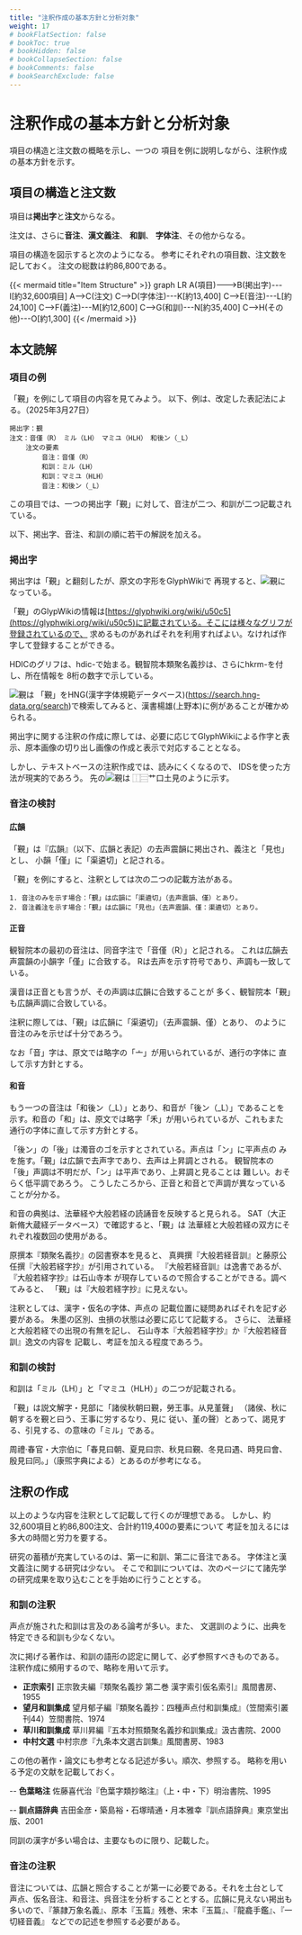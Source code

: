 ```yaml
---
title: "注釈作成の基本方針と分析対象"
weight: 17
# bookFlatSection: false
# bookToc: true
# bookHidden: false
# bookCollapseSection: false
# bookComments: false
# bookSearchExclude: false
---
```

# 注釈作成の基本方針と分析対象

項目の構造と注文数の概略を示し、一つの
項目を例に説明しながら、注釈作成の基本方針を示す。

## 項目の構造と注文数

項目は**掲出字**と**注文**からなる。

注文は、さらに**音注**、**漢文義注**、
**和訓**、
**字体注**、その他からなる。

項目の構造を図示すると次のようになる。
参考にそれぞれの項目数、注文数を記しておく。
注文の総数は約86,800である。

{{< mermaid title="Item Structure" >}}
graph LR
    A(項目)--->B(掲出字)---I[約32,600項目]
    A-->C(注文)
    C-->D(字体注)---K[約13,400]
    C-->E(音注)---L[約24,100]
    C-->F(義注)---M[約12,600]
    C-->G(和訓)---N[約35,400]
    C-->H(その他)---O[約1,300]
{{< /mermaid >}}

## 本文読解

### 項目の例

「覲」を例にして項目の内容を見てみよう。
以下、例は、改定した表記法による。（2025年3月27日）

    掲出字：覲
    注文：音僅（R）　ミル（LH）　マミユ（HLH）　和後ン（_L）
        注文の要素
            音注：音僅（R）
            和訓：ミル（LH）
            和訓：マミユ（HLH）
            音注：和後ン（_L）

この項目では、一つの掲出字「覲」に対して、音注が二つ、和訓が二つ記載されている。

以下、掲出字、音注、和訓の順に若干の解説を加える。

### 掲出字

掲出字は「覲」と翻刻したが、原文の字形をGlyphWikiで
再現すると、![覲](https://glyphwiki.org/glyph/hdic-tanki01_hkrm-02081630.50px.png)になっている。

「覲」のGlypWikiの情報は[https://glyphwiki.org/wiki/u50c5](https://glyphwiki.org/wiki/u50c5)に記載されている。そこには様々なグリフが登録されているので、
求めるものがあればそれを利用すればよい。なければ作字して登録することができる。

HDICのグリフは、hdic-で始まる。観智院本類聚名義抄は、さらにhkrm-を付し、所在情報を
8桁の数字で示している。

![覲](https://glyphwiki.org/glyph/hdic-tanki01_hkrm-02081630.50px.png)は
「覲」をHNG(漢字字体規範データベース)(https://search.hng-data.org/search)で検索してみると、漢書楊雄(上野本)に例があることが確かめられる。

掲出字に関する注釈の作成に際しては、必要に応じてGlyphWikiによる作字と表示、原本画像の切り出し画像の作成と表示で対応することとなる。

しかし、テキストベースの注釈作成では、読みにくくなるので、 IDSを使った方法が現実的であろう。
先の![覲](https://glyphwiki.org/glyph/hdic-tanki01_hkrm-02081630.50px.png)は
⿰⿳艹口土見のように示す。
### 音注の検討
#### 広韻

「覲」は『広韻』（以下、広韻と表記）の去声震韻に掲出され、義注と「見也」とし、
小韻「僅」に「渠遴切」と記される。

「覲」を例にすると、注釈としては次の二つの記載方法がある。

    1. 音注のみを示す場合：「覲」は広韻に「渠遴切」（去声震韻、僅）とあり。
    2. 音注義注を示す場合：「覲」は広韻に「見也」（去声震韻、僅：渠遴切）とあり。
#### 正音

観智院本の最初の音注は、同音字注で「音僅（R）」と記される。
これは広韻去声震韻の小韻字「僅」に合致する。
Rは去声を示す符号であり、声調も一致している。

漢音は正音とも言うが、その声調は広韻に合致することが
多く、観智院本「覲」も広韻声調に合致している。

注釈に際しては、「覲」は広韻に「渠遴切」（去声震韻、僅）とあり、
のように音注のみを示せば十分であろう。

なお「音」字は、原文では略字の「亠」が用いられているが、通行の字体に
直して示す方針とする。
#### 和音

もう一つの音注は「和後ン（_L）」とあり、和音が「後ン（_L）」であることを
示す。和音の「和」は、原文では略字「禾」が用いられているが、これもまた
通行の字体に直して示す方針とする。

「後ン」の「後」は濁音のゴを示すとされている。声点は「ン」に平声点の
みを施す。「覲」は広韻で去声字であり、去声は上昇調とされる。
観智院本の「後」声調は不明だが、「ン」は平声であり、上昇調と見ることは
難しい。おそらく低平調であろう。
こうしたころから、正音と和音とで声調が異なっていることが分かる。

和音の典拠は、法華経や大般若経の読誦音を反映すると見られる。
SAT（大正新脩大蔵経データベース）で確認すると、「覲」は
法華経と大般若経の双方にそれぞれ複数回の使用がある。

原撰本『類聚名義抄』の図書寮本を見ると、
真興撰『大般若経音訓』と藤原公任撰『大般若経字抄』が引用されている。
『大般若経音訓』は逸書であるが、『大般若経字抄』は石山寺本
が現存しているので照合することができる。調べてみると、
「覲」は『大般若経字抄』に見えない。

注釈としては、漢字・仮名の字体、声点の
記載位置に疑問あればそれを記す必要がある。
朱墨の区別、虫損の状態は必要に応じて記載する。
さらに、
法華経と大般若経での出現の有無を記し、
石山寺本『大般若経字抄』か『大般若経音訓』逸文の内容を
記載し、考証を加える程度であろう。
### 和訓の検討

和訓は「ミル（LH）」と「マミユ（HLH）」の二つが記載される。

「覲」は説文解字・見部に「諸侯秋朝曰覲，勞王事。从見堇聲」
（諸侯、秋に朝するを覲と曰う、王事に労するなり、見に
従い、堇の聲）とあって、謁見する、引見する、の意味の「ミル」である。

周禮·春官・大宗伯に「春見曰朝、夏見曰宗、秋見曰覲、冬見曰遇、時見曰會、殷見曰同。」（康煕字典による）とあるのが参考になる。

## 注釈の作成

以上のような内容を注釈として記載して行くのが理想である。
しかし、約32,600項目と約86,800注文、合計約119,400の要素について
考証を加えるには多大の時間と労力を要する。

研究の蓄積が充実しているのは、第一に和訓、第二に音注である。
字体注と漢文義注に関する研究は少ない。
そこで和訓については、次のページにて諸先学の研究成果を取り込むことを手始めに行うこととする。

### 和訓の注釈

声点が施された和訓は言及のある論考が多い。また、
文選訓のように、出典を特定できる和訓も少なくない。

次に掲げる著作は、和訓の語形の認定に関して、必ず参照すべきものである。
注釈作成に頻用するので、略称を用いて示す。

- **正宗索引** 正宗敦夫編『類聚名義抄 第二巻 漢字索引仮名索引』風間書房、1955
- **望月和訓集成** 望月郁子編『類聚名義抄：四種声点付和訓集成』（笠間索引叢刊44）笠間書院、1974
- **草川和訓集成** 草川昇編『五本対照類聚名義抄和訓集成』汲古書院、2000
- **中村文選** 中村宗彦『九条本文選古訓集』風間書房、1983

この他の著作・論文にも参考となる記述が多い。順次、参照する。
略称を用いる予定の文献を記載しておく。

-- **色葉略注** 佐藤喜代治『色葉字類抄略注』（上・中・下）明治書院、1995

-- **訓点語辞典** 吉田金彦・築島裕・石塚晴通・月本雅幸『訓点語辞典』東京堂出版、2001

同訓の漢字が多い場合は、主要なものに限り、記載した。

### 音注の注釈

音注については、広韻と照合することが第一に必要である。それを土台として
声点、仮名音注、和音注、呉音注を分析することとする。広韻に見えない掲出も
多いので、『篆隷万象名義』、原本『玉篇』残巻、宋本『玉篇』、『龍龕手鑑』、『一切経音義』
などでの記述を参照する必要がある。